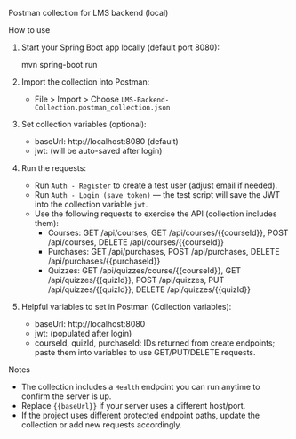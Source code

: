 Postman collection for LMS backend (local)

How to use

1. Start your Spring Boot app locally (default port 8080):

   mvn spring-boot:run

2. Import the collection into Postman:
   - File > Import > Choose `LMS-Backend-Collection.postman_collection.json`

3. Set collection variables (optional):
   - baseUrl: http://localhost:8080 (default)
   - jwt: (will be auto-saved after login)

4. Run the requests:
   - Run `Auth - Register` to create a test user (adjust email if needed).
   - Run `Auth - Login (save token)` — the test script will save the JWT into the collection variable `jwt`.
   - Use the following requests to exercise the API (collection includes them):
     - Courses: GET /api/courses, GET /api/courses/{{courseId}}, POST /api/courses, DELETE /api/courses/{{courseId}}
     - Purchases: GET /api/purchases, POST /api/purchases, DELETE /api/purchases/{{purchaseId}}
     - Quizzes: GET /api/quizzes/course/{{courseId}}, GET /api/quizzes/{{quizId}}, POST /api/quizzes, PUT /api/quizzes/{{quizId}}, DELETE /api/quizzes/{{quizId}}

5. Helpful variables to set in Postman (Collection variables):
   - baseUrl: http://localhost:8080
   - jwt: (populated after login)
   - courseId, quizId, purchaseId: IDs returned from create endpoints; paste them into variables to use GET/PUT/DELETE requests.

Notes
- The collection includes a `Health` endpoint you can run anytime to confirm the server is up.
- Replace `{{baseUrl}}` if your server uses a different host/port.
- If the project uses different protected endpoint paths, update the collection or add new requests accordingly.
